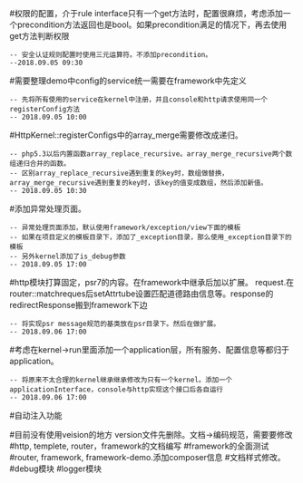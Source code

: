 #权限的配置，介于rule interface只有一个get方法时，配置很麻烦，考虑添加一个precondition方法返回也是bool。如果precondition满足的情况下，再去使用get方法判断权限

    -- 安全认证规则配置时使用三元运算符。不添加precondition。 
    --2018.09.05 09:30
    
#需要整理demo中config的service统一需要在framework中先定义

    -- 先将所有使用的service在kernel中注册，并且console和http请求使用同一个registerConfig方法
    -- 2018.09.05 10:00
    
#HttpKernel::registerConfigs中的array_merge需要修改成递归。

    -- php5.3以后内置函数array_replace_recursive。array_merge_recursive两个数组递归合并的函数。
    -- 区别array_replace_recursive遇到重复的key时，数组做替换，array_merge_recursive遇到重复的key时，该key的值变成数组，然后添加新值。
    -- 2018.09.05 10:30

#添加异常处理页面。

    -- 异常处理页面添加，默认使用framework/exception/view下面的模板
    -- 如果在项目定义的模板目录下，添加了_exception目录，那么使用_exception目录下的模板
    -- 另外kernel添加了is_debug参数
    -- 2018.09.05 17:00
    
#http模块打算固定，psr7的内容。在framework中继承后加以扩展。 request.在router::matchreques后setAttrtube设置匹配道德路由信息等。response的redirectResponse搬到framework下边
    
    -- 将实现psr message规范的基类放在psr目录下。然后在做扩展。
    -- 2018.09.06 17:00

#考虑在kernel->run里面添加一个application层，所有服务、配置信息等都归于application。

    -- 将原来不太合理的kernel继承继承修改为只有一个kernel。添加一个applicationInterface，console与http实现这个接口后各自运行
    -- 2018.09.06 17:00


#自动注入功能

#目前没有使用veision的地方 version文件先删除。文档->编码规范，需要要修改
#http, templete, router，framework的文档编写
#framework的全面测试
#router, framework, framework-demo.添加composer信息
#文档样式修改。
#debug模块
#logger模块